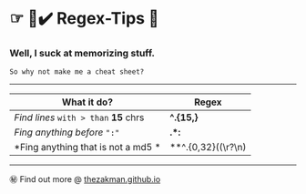 ☞ 📘✔️ Regex-Tips 💬 
==================================
### Well, I suck at memorizing stuff.
```
So why not make me a cheat sheet?
```

***

**What it do?** | Regex 
--- | --- 
*Find lines* `with > than` **15** chrs |  **^.{15,}**
*Fing anything before* `":"` | **.*:**
*Fing anything that is not a md5 * | **^.{0,32}((\r?\n)|$)**

***

㊙️ Find out more @ [thezakman.github.io](http://thezakman.github.io/) 


